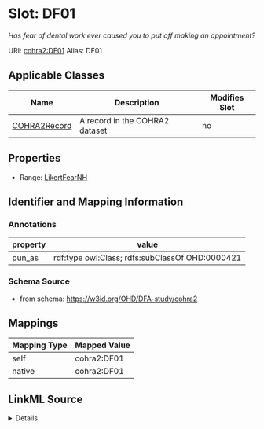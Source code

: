 

# Slot: DF01 


_Has fear of dental work ever caused you to put off making an appointment?_





URI: [cohra2:DF01](https://w3id.org/OHD/DFA-study/cohra2/DF01)
Alias: DF01

<!-- no inheritance hierarchy -->





## Applicable Classes

| Name | Description | Modifies Slot |
| --- | --- | --- |
| [COHRA2Record](COHRA2Record.md) | A record in the COHRA2 dataset |  no  |







## Properties

* Range: [LikertFearNH](LikertFearNH.md)





## Identifier and Mapping Information





### Annotations

| property | value |
| --- | --- |
| pun_as | rdf:type owl:Class; rdfs:subClassOf OHD:0000421 |




### Schema Source


* from schema: https://w3id.org/OHD/DFA-study/cohra2




## Mappings

| Mapping Type | Mapped Value |
| ---  | ---  |
| self | cohra2:DF01 |
| native | cohra2:DF01 |




## LinkML Source

<details>
```yaml
name: DF01
annotations:
  pun_as:
    tag: pun_as
    value: rdf:type owl:Class; rdfs:subClassOf OHD:0000421
description: Has fear of dental work ever caused you to put off making an appointment?
from_schema: https://w3id.org/OHD/DFA-study/cohra2
rank: 1000
alias: DF01
domain_of:
- COHRA2Record
range: LikertFearNH

```
</details>